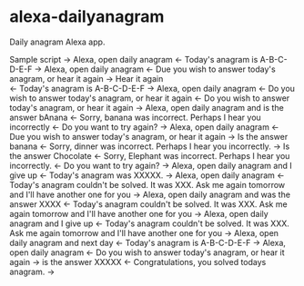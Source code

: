 # alexa-dailyanagram
Daily anagram Alexa app.


Sample script
-> Alexa, open daily anagram
				<- Today's anagram is A-B-C-D-E-F
-> Alexa, open daily anagram
				<- Due you wish to answer today's anagram, or hear it again
-> Hear it again		
				<- Today's anagram is A-B-C-D-E-F
-> Alexa, open daily anagram
				<- Do you wish to answer today's anagram, or hear it again
				<- Do you wish to answer today's anagram, or hear it again
-> Alexa, open daily anagram and is the answer bAnana
				<- Sorry, banana was incorrect. Perhaps I hear you incorrectly
				<- Do you want to try again?
-> Alexa, open daily anagram
				<- Due you wish to answer today's anagram, or hear it again
-> Is the answer banana
				<- Sorry, dinner was incorrect. Perhaps I hear you incorrectly.
-> Is the answer Chocolate
				<- Sorry, Elephant was incorrect. Perhaps I hear you incorrectly.
				<- Do you want to try again?
-> Alexa, open daily anagram and I give up
				<- Today's anagram was XXXXX.
-> Alexa, open daily anagram
				<- Today's anagram couldn't be solved.  It was XXX. Ask me again tomorrow and
				   I'll have another one for you
-> Alexa, open daily anagram and was the answer XXXX
				<- Today's anagram couldn't be solved.  It was XXX. Ask me again tomorrow and
				   I'll have another one for you
-> Alexa, open daily anagram and I give up
				<- Today's anagram couldn't be solved.  It was XXX. Ask me again tomorrow and
				   I'll have another one for you
-> Alexa, open daily anagram and next day
				<- Today's anagram is A-B-C-D-E-F
-> Alexa, open daily anagram
				<- Do you wish to answer today's anagram, or hear it again
-> is the answer XXXXX
				<- Congratulations, you solved todays anagram.
->
